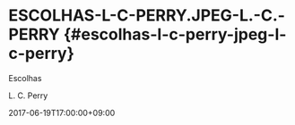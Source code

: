 # ESCOLHAS-L-C-PERRY.JPEG-L.-C.-PERRY {#escolhas-l-c-perry-jpeg-l-c-perry}

Escolhas

L. C. Perry

2017-06-19T17:00:00+09:00